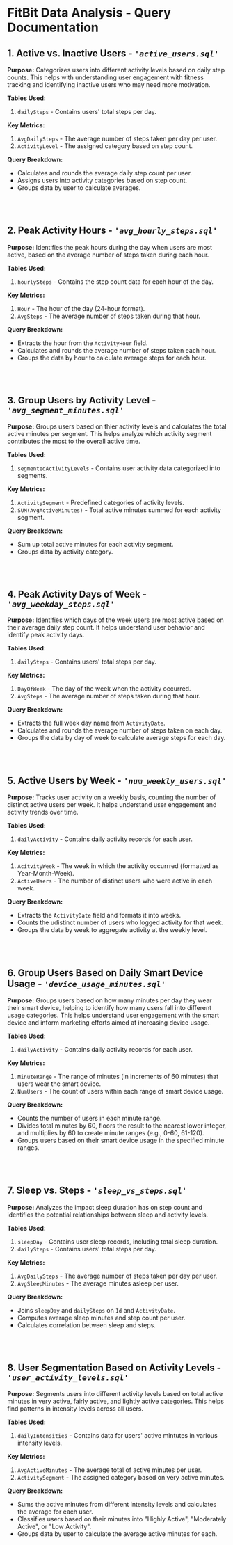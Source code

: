 # FitBit Data Analysis - Query Documentation

## 1. Active vs. Inactive Users - *`'active_users.sql'`*
**Purpose:**
Categorizes users into different activity levels based on daily step counts.
This helps with understanding user engagement with fitness tracking and identifying inactive users who may need more motivation.

**Tables Used:**
1. `dailySteps` - Contains users' total steps per day.
   
**Key Metrics:**
1. `AvgDailySteps` - The average number of steps taken per day per user.
2. `ActivityLevel` - The assigned category based on step count.
  
**Query Breakdown:**
* Calculates and rounds the average daily step count per user.
* Assigns users into activity categories based on step count.
* Groups data by user to calculate averages.
<br/>
<br/>


## 2. Peak Activity Hours - *`'avg_hourly_steps.sql'`*
**Purpose:**
Identifies the peak hours during the day when users are most active, based on the average number of steps taken during each hour.

**Tables Used:**
1. `hourlySteps` - Contains the step count data for each hour of the day.
   
**Key Metrics:**
1. `Hour` - The hour of the day (24-hour format).
2. `AvgSteps` - The average number of steps taken during that hour.
  
**Query Breakdown:**
* Extracts the hour from the `ActivityHour` field.
* Calculates and rounds the average number of steps taken each hour.
* Groups the data by hour to calculate average steps for each hour.
<br/>
<br/>


## 3. Group Users by Activity Level - *`'avg_segment_minutes.sql'`*
**Purpose:**
Groups users based on thier activity levels and calculates the total active minutes per segment. 
This helps analyze which activity segment contributes the most to the overall active time.

**Tables Used:**
1. `segmentedActivityLevels` - Contains user activity data categorized into segments.
   
**Key Metrics:**
1. `ActivitySegment` - Predefined categories of activity levels.
2. `SUM(AvgActiveMinutes)` - Total active minutes summed for each activity segment.
  
**Query Breakdown:**
* Sum up total active minutes for each activity segment.
* Groups data by activity category.
<br/>
<br/>


## 4. Peak Activity Days of Week - *`'avg_weekday_steps.sql'`*
**Purpose:**
Identifies which days of the week users are most active based on their average daily step count.
It helps understand user behavior and identify peak activity days.

**Tables Used:**
1. `dailySteps` - Contains users' total steps per day.
   
**Key Metrics:**
1. `DayOfWeek` - The day of the week when the activity occurred.
2. `AvgSteps` - The average number of steps taken during that hour.
  
**Query Breakdown:**
* Extracts the full week day name from `ActivityDate`.
* Calculates and rounds the average number of steps taken on each day.
* Groups the data by day of week to calculate average steps for each day.
<br/>
<br/>

## 5. Active Users by Week - *`'num_weekly_users.sql'`*
**Purpose:**
Tracks user activity on a weekly basis, counting the number of distinct active users per week.
It helps understand user engagement and activity trends over time.

**Tables Used:**
1. `dailyActivity` - Contains daily activity records for each user.
   
**Key Metrics:**
1. `AcitvityWeek` - The week in which the activity occurrred (formatted as Year-Month-Week).
2. `ActiveUsers` - The number of distinct users who were active in each week.

**Query Breakdown:**
* Extracts the `ActivityDate` field and formats it into weeks.
* Counts the udistinct number of users who logged activity for that week.
* Groups the data by week to aggregate activity at the weekly level.
<br/>
<br/>


## 6. Group Users Based on Daily Smart Device Usage - *`'device_usage_minutes.sql'`*
**Purpose:**
Groups users based on how many minutes per day they wear their smart device, helping to identify how many users fall into different usage categories.
This helps understand user engagement with the smart device and inform marketing efforts aimed at increasing device usage.

**Tables Used:**
1. `dailyActivity` - Contains daily activity records for each user.
   
**Key Metrics:**
1. `MinuteRange` - The range of minutes (in increments of 60 minutes) that users wear the smart device.
2. `NumUsers` - The count of users within each range of smart device usage.
  
**Query Breakdown:**
* Counts the number of users in each minute range.
* Divides total minutes by 60, floors the result to the nearest lower integer, and multiplies by 60 to create minute ranges (e.g., 0-60, 61-120).
* Groups users based on their smart device usage in the specified minute ranges.
<br/>
<br/>

## 7. Sleep vs. Steps - *`'sleep_vs_steps.sql'`*
**Purpose:**
Analyzes the impact sleep duration has on step count and identifies the potential relationships between sleep and activity levels.

**Tables Used:**
1. `sleepDay` - Contains user sleep records, including total sleep duration.
2. `dailySteps` - Contains users' total steps per day.
   
**Key Metrics:**
1. `AvgDailySteps` - The average number of steps taken per day per user.
2. `AvgSleepMinutes` - The average minutes asleep per user.
  
**Query Breakdown:**
* Joins `sleepDay` and `dailySteps` on `Id` and `ActivityDate`.
* Computes average sleep minutes and step count per user.
* Calculates correlation between sleep and steps.
<br/>
<br/>


## 8. User Segmentation Based on Activity Levels - *`'user_activity_levels.sql'`*
**Purpose:**
Segments users into different activity levels based on total active minutes in very active, fairly active, and lightly active categories.
This helps find patterns in intensity levels across all users.

**Tables Used:**
1. `dailyIntensities` - Contains data for users' active mintutes in various intensity levels.
   
**Key Metrics:**
1. `AvgActiveMinutes` - The average total of active minutes per user.
2. `ActivitySegment` - The assigned category based on very active minutes.
  
**Query Breakdown:**
* Sums the active minutes from different intensity levels and calculates the average for each user.
* Classifies users based on their minutes into "Highly Active", "Moderately Active", or "Low Activity".
* Groups data by user to calculate the average active minutes for each.
<br/>
<br/>



